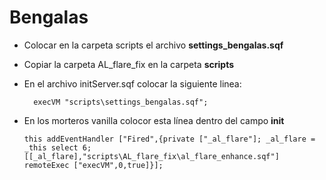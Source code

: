 # Bengalas

* Colocar en la carpeta scripts el archivo **settings_bengalas.sqf**
* Copiar la carpeta AL_flare_fix en la carpeta **scripts**
* En el archivo initServer.sqf colocar la siguiente linea:
  ~~~
    execVM "scripts\settings_bengalas.sqf";
  ~~~

* En los morteros vanilla colocor esta línea dentro del campo **init**
  
  ~~~
  this addEventHandler ["Fired",{private ["_al_flare"]; _al_flare = _this select 6;[[_al_flare],"scripts\AL_flare_fix\al_flare_enhance.sqf"] remoteExec ["execVM",0,true]}];
  ~~~
